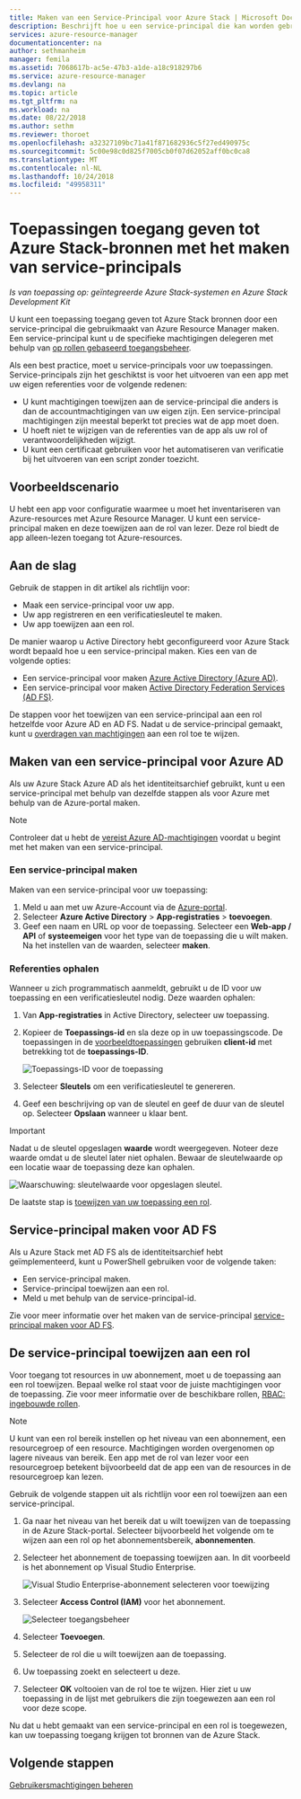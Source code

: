 ```yaml
---
title: Maken van een Service-Principal voor Azure Stack | Microsoft Docs
description: Beschrijft hoe u een service-principal die kan worden gebruikt met de op rollen gebaseerd toegangsbeheer in Azure Resource Manager voor het beheren van toegang tot bronnen te maken.
services: azure-resource-manager
documentationcenter: na
author: sethmanheim
manager: femila
ms.assetid: 7068617b-ac5e-47b3-a1de-a18c918297b6
ms.service: azure-resource-manager
ms.devlang: na
ms.topic: article
ms.tgt_pltfrm: na
ms.workload: na
ms.date: 08/22/2018
ms.author: sethm
ms.reviewer: thoroet
ms.openlocfilehash: a32327109bc71a41f871682936c5f27ed490975c
ms.sourcegitcommit: 5c00e98c0d825f7005cb0f07d62052aff0bc0ca8
ms.translationtype: MT
ms.contentlocale: nl-NL
ms.lasthandoff: 10/24/2018
ms.locfileid: "49958311"
---
```

# <a name="give-applications-access-to-azure-stack-resources-by-creating-service-principals"></a>Toepassingen toegang geven tot Azure Stack-bronnen met het maken van service-principals

*Is van toepassing op: geïntegreerde Azure Stack-systemen en Azure Stack Development Kit*

U kunt een toepassing toegang geven tot Azure Stack bronnen door een service-principal die gebruikmaakt van Azure Resource Manager maken. Een service-principal kunt u de specifieke machtigingen delegeren met behulp van [op rollen gebaseerd toegangsbeheer](azure-stack-manage-permissions.md).

Als een best practice, moet u service-principals voor uw toepassingen. Service-principals zijn het geschiktst is voor het uitvoeren van een app met uw eigen referenties voor de volgende redenen:

* U kunt machtigingen toewijzen aan de service-principal die anders is dan de accountmachtigingen van uw eigen zijn. Een service-principal machtigingen zijn meestal beperkt tot precies wat de app moet doen.
* U hoeft niet te wijzigen van de referenties van de app als uw rol of verantwoordelijkheden wijzigt.
* U kunt een certificaat gebruiken voor het automatiseren van verificatie bij het uitvoeren van een script zonder toezicht.

## <a name="example-scenario"></a>Voorbeeldscenario

U hebt een app voor configuratie waarmee u moet het inventariseren van Azure-resources met Azure Resource Manager. U kunt een service-principal maken en deze toewijzen aan de rol van lezer. Deze rol biedt de app alleen-lezen toegang tot Azure-resources.

## <a name="getting-started"></a>Aan de slag

Gebruik de stappen in dit artikel als richtlijn voor:

* Maak een service-principal voor uw app.
* Uw app registreren en een verificatiesleutel te maken.
* Uw app toewijzen aan een rol.

De manier waarop u Active Directory hebt geconfigureerd voor Azure Stack wordt bepaald hoe u een service-principal maken. Kies een van de volgende opties:

* Een service-principal voor maken [Azure Active Directory (Azure AD)](azure-stack-create-service-principals.md#create-service-principal-for-azure-ad).
* Een service-principal voor maken [Active Directory Federation Services (AD FS)](azure-stack-create-service-principals.md#create-service-principal-for-ad-fs).

De stappen voor het toewijzen van een service-principal aan een rol hetzelfde voor Azure AD en AD FS. Nadat u de service-principal gemaakt, kunt u [overdragen van machtigingen](azure-stack-create-service-principals.md#assign-role-to-service-principal) aan een rol toe te wijzen.

## <a name="create-a-service-principal-for-azure-ad"></a>Maken van een service-principal voor Azure AD

Als uw Azure Stack Azure AD als het identiteitsarchief gebruikt, kunt u een service-principal met behulp van dezelfde stappen als voor Azure met behulp van de Azure-portal maken.

>[!NOTE]
Controleer dat u hebt de [vereist Azure AD-machtigingen](../../active-directory/develop/howto-create-service-principal-portal.md#required-permissions) voordat u begint met het maken van een service-principal.

### <a name="create-service-principal"></a>Een service-principal maken

Maken van een service-principal voor uw toepassing:

1. Meld u aan met uw Azure-Account via de [Azure-portal](https://portal.azure.com).
2. Selecteer **Azure Active Directory** > **App-registraties** > **toevoegen**.
3. Geef een naam en URL op voor de toepassing. Selecteer een **Web-app / API** of **systeemeigen** voor het type van de toepassing die u wilt maken. Na het instellen van de waarden, selecteer **maken**.

### <a name="get-credentials"></a>Referenties ophalen

Wanneer u zich programmatisch aanmeldt, gebruikt u de ID voor uw toepassing en een verificatiesleutel nodig. Deze waarden ophalen:

1. Van **App-registraties** in Active Directory, selecteer uw toepassing.

2. Kopieer de **Toepassings-id** en sla deze op in uw toepassingscode. De toepassingen in de [voorbeeldtoepassingen](#sample-applications) gebruiken **client-id** met betrekking tot de **toepassings-ID**.

     ![Toepassings-ID voor de toepassing](./media/azure-stack-create-service-principal/image12.png)
3. Selecteer **Sleutels** om een verificatiesleutel te genereren.

4. Geef een beschrijving op van de sleutel en geef de duur van de sleutel op. Selecteer **Opslaan** wanneer u klaar bent.

>[!IMPORTANT]
Nadat u de sleutel opgeslagen **waarde** wordt weergegeven. Noteer deze waarde omdat u de sleutel later niet ophalen. Bewaar de sleutelwaarde op een locatie waar de toepassing deze kan ophalen.

![Waarschuwing: sleutelwaarde voor opgeslagen sleutel.](./media/azure-stack-create-service-principal/image15.png)

De laatste stap is [toewijzen van uw toepassing een rol](azure-stack-create-service-principals.md#assign-role-to-service-principal).

## <a name="create-service-principal-for-ad-fs"></a>Service-principal maken voor AD FS

Als u Azure Stack met AD FS als de identiteitsarchief hebt geïmplementeerd, kunt u PowerShell gebruiken voor de volgende taken:

* Een service-principal maken.
* Service-principal toewijzen aan een rol.
* Meld u met behulp van de service-principal-id.

Zie voor meer informatie over het maken van de service-principal [service-principal maken voor AD FS](../azure-stack-create-service-principals.md#create-service-principal-for-ad-fs).

## <a name="assign-the-service-principal-to-a-role"></a>De service-principal toewijzen aan een rol

Voor toegang tot resources in uw abonnement, moet u de toepassing aan een rol toewijzen. Bepaal welke rol staat voor de juiste machtigingen voor de toepassing. Zie voor meer informatie over de beschikbare rollen, [RBAC: ingebouwde rollen](../../role-based-access-control/built-in-roles.md).

>[!NOTE]
U kunt van een rol bereik instellen op het niveau van een abonnement, een resourcegroep of een resource. Machtigingen worden overgenomen op lagere niveaus van bereik. Een app met de rol van lezer voor een resourcegroep betekent bijvoorbeeld dat de app een van de resources in de resourcegroep kan lezen.

Gebruik de volgende stappen uit als richtlijn voor een rol toewijzen aan een service-principal.

1. Ga naar het niveau van het bereik dat u wilt toewijzen van de toepassing in de Azure Stack-portal. Selecteer bijvoorbeeld het volgende om te wijzen aan een rol op het abonnementsbereik, **abonnementen**.

2. Selecteer het abonnement de toepassing toewijzen aan. In dit voorbeeld is het abonnement op Visual Studio Enterprise.

     ![Visual Studio Enterprise-abonnement selecteren voor toewijzing](./media/azure-stack-create-service-principal/image16.png)

3. Selecteer **Access Control (IAM)** voor het abonnement.

     ![Selecteer toegangsbeheer](./media/azure-stack-create-service-principal/image17.png)

4. Selecteer **Toevoegen**.

5. Selecteer de rol die u wilt toewijzen aan de toepassing.

6. Uw toepassing zoekt en selecteert u deze.

7. Selecteer **OK** voltooien van de rol toe te wijzen. Hier ziet u uw toepassing in de lijst met gebruikers die zijn toegewezen aan een rol voor deze scope.

Nu dat u hebt gemaakt van een service-principal en een rol is toegewezen, kan uw toepassing toegang krijgen tot bronnen van de Azure Stack.

## <a name="next-steps"></a>Volgende stappen

[Gebruikersmachtigingen beheren](azure-stack-manage-permissions.md)
